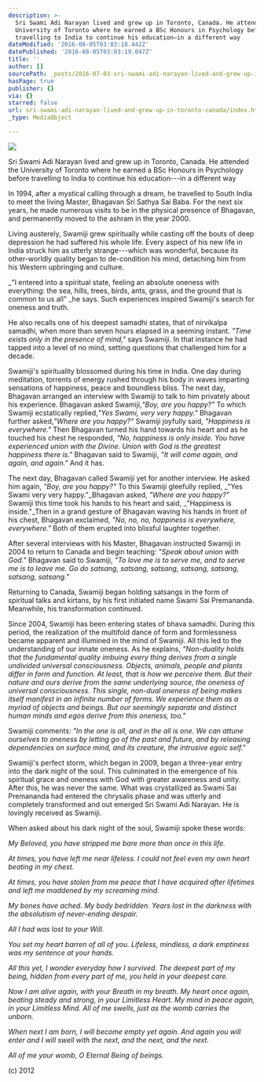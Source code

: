 ```yaml
---
description: >-
  Sri Swami Adi Narayan lived and grew up in Toronto, Canada. He attended the
  University of Toronto where he earned a BSc Honours in Psychology before
  travelling to India to continue his education—in a different way
dateModified: '2016-08-05T03:03:18.442Z'
datePublished: '2016-08-05T03:03:19.047Z'
title: ''
author: []
sourcePath: _posts/2016-07-03-sri-swami-adi-narayan-lived-and-grew-up-in-toronto-canada.md
hasPage: true
publisher: {}
via: {}
starred: false
url: sri-swami-adi-narayan-lived-and-grew-up-in-toronto-canada/index.html
_type: MediaObject

---
```

![](https://the-grid-user-content.s3-us-west-2.amazonaws.com/56caef22-a4d5-4c7f-b672-0de1749be2ca.jpg)

Sri Swami Adi Narayan lived and grew up in Toronto, Canada. He attended the University of Toronto where he earned a BSc Honours in Psychology before travelling to India to continue his education---in a different way

In 1994, after a mystical calling through a dream, he travelled to South India to meet the living Master, Bhagavan Sri Sathya Sai Baba. For the next six years, he made numerous visits to be in the physical presence of Bhagavan, and permanently moved to the ashram in the year 2000\.

Living austerely, Swamiji grew spiritually while casting off the bouts of deep depression he had suffered his whole life. Every aspect of his new life in India struck him as utterly strange---which was wonderful, because its other-worldly quality began to de-condition his mind, detaching him from his Western upbringing and culture.

_"I entered into a spiritual state, feeling an absolute oneness with everything: the sea, hills, trees, birds, ants, grass, and the ground that is common to us all" _he says. Such experiences inspired Swamiji's search for oneness and truth.

He also recalls one of his deepest samadhi states, that of nirvikalpa samadhi, when more than seven hours elapsed in a seeming instant. _"Time exists only in the presence of mind,"_ says Swamiji. In that instance he had tapped into a level of no mind, setting questions that challenged him for a decade.

Swamiji's spirituality blossomed during his time in India. One day during meditation, torrents of energy rushed through his body in waves imparting sensations of happiness, peace and boundless bliss. The next day, Bhagavan arranged an interview with Swamiji to talk to him privately about his experience. Bhagavan asked Swamiji,_"Boy, are you happy?"_ To which Swamiji ecstatically replied,_"Yes Swami, very very happy."_ Bhagavan further asked,_"Where are you happy?"_ Swamiji joyfully said, _"Happiness is everywhere."_ Then Bhagavan turned his hand towards his heart and as he touched his chest he responded, _"No, happiness is only inside. You have experienced union with the Divine. Union with God is the greatest happiness there is."_ Bhagavan said to Swamiji, _"It will come again, and again, and again."_ And it has.

The next day, Bhagavan called Swamiji yet for another interview. He asked him again, _"Boy, are you happy?"_ To this Swamiji gleefully replied, _"Yes Swami very very happy."_Bhagavan asked, _"Where are you happy?"_ Swamiji this time took his hands to his heart and said, _"Happiness is inside."_Then in a grand gesture of Bhagavan waving his hands in front of his chest, Bhagavan exclaimed, _"No, no, no, happiness is everywhere, everywhere."_ Both of them erupted into blissful laughter together.

After several interviews with his Master, Bhagavan instructed Swamiji in 2004 to return to Canada and begin teaching: _"Speak about union with God."_ Bhagavan said to Swamiji, _"To love me is to serve me, and to serve me is to leave me. Go do satsang, satsang, satsang, satsang, satsang, satsang, satsang."_

Returning to Canada, Swamiji began holding satsangs in the form of spiritual talks and kirtans, by his first initiated name Swami Sai Premananda. Meanwhile, his transformation continued.

Since 2004, Swamiji has been entering states of bhava samadhi. During this period, the realization of the multifold dance of form and formlessness became apparent and illumined in the mind of Swamiji. All this led to the understanding of our innate oneness. As he explains, _"Non-duality holds that the fundamental quality imbuing every thing derives from a single undivided universal consciousness. Objects, animals, people and plants differ in form and function. At least, that is how we perceive them. But their nature and ours derive from the same underlying source, the oneness of universal consciousness. This single, non-dual oneness of being makes itself manifest in an infinite number of forms. We experience them as a myriad of objects and beings. But our seemingly separate and distinct human minds and egos derive from this oneness, too."_

Swamiji comments: _"In the one is all, and in the all is one. We can attune ourselves to oneness by letting go of the past and future, and by releasing dependencies on surface mind, and its creature, the intrusive egoic self."_

Swamiji's perfect storm, which began in 2009, began a three-year entry into the dark night of the soul. This culminated in the emergence of his spiritual grace and oneness with God with greater awareness and unity. After this, he was never the same. What was crystallized as Swami Sai Premananda had entered the chrysalis phase and was utterly and completely transformed and out emerged Sri Swami Adi Narayan. He is lovingly received as Swamiji.

When asked about his dark night of the soul, Swamiji spoke these words:

_My Beloved, you have stripped me bare more than once in this life._

_At times, you have left me near lifeless. I could not feel even my own heart beating in my chest._

_At times, you have stolen from me peace that I have acquired after lifetimes and left me maddened by my screaming mind._

_My bones have ached. My body bedridden. Years lost in the darkness with the absolutism of never-ending despair._

_All I had was lost to your Will._

_You set my heart barren of all of you. Lifeless, mindless, a dark emptiness was my sentence at your hands._

_All this yet, I wonder everyday how I survived. The deepest part of my being, hidden from every part of me, you held in your deepest care._

_Now I am alive again, with your Breath in my breath. My heart once again, beating steady and strong, in your Limitless Heart. My mind in peace again, in your Limitless Mind. All of me swells, just as the womb carries the unborn._

_When next I am born, I will become empty yet again. And again you will enter and I will swell with the next, and the next, and the next._

_All of me your womb, O Eternal Being of beings._

(c) 2012